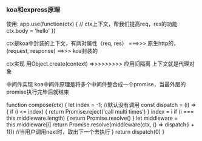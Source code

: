 ### koa和express原理

使用:
app.use(function(ctx) { // ctx上下文，帮我们提高req，res的功能
    ctx.body = 'hello'
})


ctx是koa中封装的上下文，有两对属性（req, res） ===>>> 原生http的， (request, response) ==>>> koa封装的

ctx实现
用Object.create(context) =>>>>>>>>> 应用间隔离
上下文就是代理对象

中间件实现
koa中间件原理是将多个中间件整合成一个promise，当最外层的promise执行完毕后就结束

function compose(ctx) {
    let index = -1; //默认没有调用
   const dispatch = (i) => {
       if (i <= index) {
          return Promise.reject('call multi times')
       }
       index = i
       if (i === this.middleware.length) {
           return Promise.resolve()
       }
       let middleware = this.middleware[i]
       return Promise.resolve(middleware(ctx, () => dispatch(i + 1))) //当用户调用next时，取出下一个去执行
    }
    return dispatch(0)
}